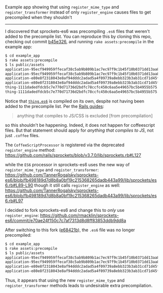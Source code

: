 Example app showing that using `register_mime_type` and `register_transformer`
instead of only `register_engine` causes files to get precompiled when they
shouldn't

---

I discovered that sprockets-es6 was precompiling `.es6` files that weren't
added to the precompile list. You can reproduce this by cloning this repo,
checking out commit
[b45e326](https://github.com/rmacklin/precompilation_bug_with_sprockets-es6/commit/b45e326d6315f57e566fd1cedb4393be92afed8a),
and running `rake assets:precompile` in the example app:

```sh
$ cd example_app
$ rake assets:precompile
$ ls public/assets
application-95ecf949959ffecaf38c5ab9b809b1ac7ec97f9c1b45f10b0371dd13aa88b986.js
application-95ecf949959ffecaf38c5ab9b809b1ac7ec97f9c1b45f10b0371dd13aa88b986.js.gz
application-e80e8f2318043e8af94dddc2adad5a4f09739a8ebb323b3ab31cd71d45fd9113.css
application-e80e8f2318043e8af94dddc2adad5a4f09739a8ebb323b3ab31cd71d45fd9113.css.gz
thing-1111dadedfdcb5c7e770d71736d2bdfc78ccfc450c6aa5e49657bc5b4955b575.es6
thing-1111dadedfdcb5c7e770d71736d2bdfc78ccfc450c6aa5e49657bc5b4955b575.es6.gz
```

Notice that [`thing.es6`](./example_app/app/assets/javascripts/thing.es6) is
compiled on its own, despite not having been added to the precompile list. Per
the [Rails guides](https://github.com/rails/rails/blame/47db952bf6938da78092096336d14c23b974a44c/guides/source/asset_pipeline.md#L731-L734):

> anything that compiles to JS/CSS is excluded [from precompilation]

so this shouldn't be happening. Indeed, it does not happen for coffeescript
files. But that statement should apply for _anything that compiles to JS_, not
just `.coffee` files.

The `CoffeeScriptProcessor` is registered via the deprecated `register_engine`
method: https://github.com/rails/sprockets/blob/v3.7.0/lib/sprockets.rb#L127

while the `ES6` processor in sprockets-es6 uses the new way of
`register_mime_type` and `register_transformer`:
https://github.com/TannerRogalsky/sprockets-es6/blob/fb498189d7d8b8a0bf19c215368265dadb443a99/lib/sprockets/es6.rb#L89-L90
though it still calls `register_engine` as well:
https://github.com/TannerRogalsky/sprockets-es6/blob/fb498189d7d8b8a0bf19c215368265dadb443a99/lib/sprockets/es6.rb#L97

I decided to fork sprockets-es6 and change this to _only_ use
`register_engine`: https://github.com/rmacklin/sprockets-es6/commit/e70ae24f150c7c7af7313d8d8ff83853ddb9dd8a

After switching to this fork
([e68421b](https://github.com/rmacklin/precompilation_bug_with_sprockets-es6/commit/e68421bdd9f45aca3ded224cda28c42787c98b0d)),
the `.es6` file was no longer precompiled:

```sh
$ cd example_app
$ rake assets:precompile
$ ls public/assets
application-95ecf949959ffecaf38c5ab9b809b1ac7ec97f9c1b45f10b0371dd13aa88b986.js
application-95ecf949959ffecaf38c5ab9b809b1ac7ec97f9c1b45f10b0371dd13aa88b986.js.gz
application-e80e8f2318043e8af94dddc2adad5a4f09739a8ebb323b3ab31cd71d45fd9113.css
application-e80e8f2318043e8af94dddc2adad5a4f09739a8ebb323b3ab31cd71d45fd9113.css.gz
```

Thus, it appears that using the new `register_mime_type` and
`register_transformer` methods leads to undesirable extra precompilation.
